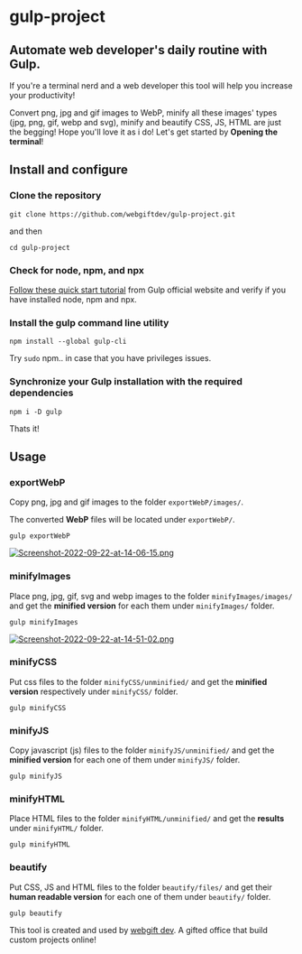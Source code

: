 # gulp-project
## Automate web developer's daily routine with Gulp.

If you're a terminal nerd and a web developer this tool will help you increase your productivity! 

Convert png, jpg and gif images to WebP, minify all these images' types (jpg, png, gif, webp and svg), minify and beautify CSS, JS, HTML are just the begging! Hope you'll love it as i do! Let's get started by **Opening the terminal**!

## Install and configure
### Clone the repository
```shell
git clone https://github.com/webgiftdev/gulp-project.git
``` 
and then 
```shell 
cd gulp-project
```

### Check for node, npm, and npx
[Follow these quick start tutorial](https://gulpjs.com/docs/en/getting-started/quick-start) from Gulp official website and verify if you have installed node, npm and npx.

### Install the gulp command line utility
```shell
npm install --global gulp-cli
```

Try `sudo` npm.. in case that you have privileges issues.

### Synchronize your Gulp installation with the required dependencies
```shell
npm i -D gulp
```

Thats it! 

## Usage
### exportWebP
Copy png, jpg and gif images to the folder `exportWebP/images/`. 

The converted **WebP** files will be located under `exportWebP/`.

```shell
gulp exportWebP
```

[![Screenshot-2022-09-22-at-14-06-15.png](https://i.postimg.cc/g056rr5W/Screenshot-2022-09-22-at-14-06-15.png)](https://postimg.cc/Mc7GFZqP)


### minifyImages
Place png, jpg, gif, svg and webp images to the folder `minifyImages/images/` and get the **minified version** for each them under `minifyImages/` folder.

```shell
gulp minifyImages
```

[![Screenshot-2022-09-22-at-14-51-02.png](https://i.postimg.cc/RZQZjdKy/Screenshot-2022-09-22-at-14-51-02.png)](https://postimg.cc/TK1xbrkJ)


### minifyCSS
Put css files to the folder `minifyCSS/unminified/` and get the **minified version** respectively under `minifyCSS/` folder.

```shell
gulp minifyCSS
```


### minifyJS
Copy javascript (js) files to the folder `minifyJS/unminified/` and get the **minified version** for each one of them under `minifyJS/` folder.

```shell
gulp minifyJS
```


### minifyHTML
Place HTML files to the folder `minifyHTML/unminified/` and get the **results** under `minifyHTML/` folder.

```shell
gulp minifyHTML
```


### beautify
Put CSS, JS and HTML files to the folder `beautify/files/` and get their **human readable version** for each one of them under `beautify/` folder.

```shell
gulp beautify
```


This tool is created and used by [webgift dev](https://webgift.dev). A gifted office that build custom projects online!